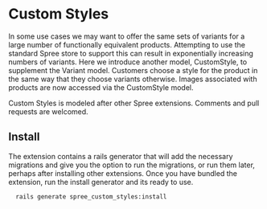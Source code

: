 # Custom Styles

In some use cases we may want to offer the same sets of variants for a large number of functionally equivalent products. Attempting to use the standard Spree store to support this can result in exponentially increasing numbers of variants. Here we introduce another model, CustomStyle, to supplement the Variant model. Customers choose a style for the product in the same way that they choose variants otherwise. Images associated with products are now accessed via the CustomStyle model.

Custom Styles is modeled after other Spree extensions. Comments and pull requests are welcomed.

## Install

The extension contains a rails generator that will add the necessary migrations and give you the option to run the migrations, or run them later, perhaps after installing other extensions. Once you have bundled the extension, run the install generator and its ready to use.

      rails generate spree_custom_styles:install
